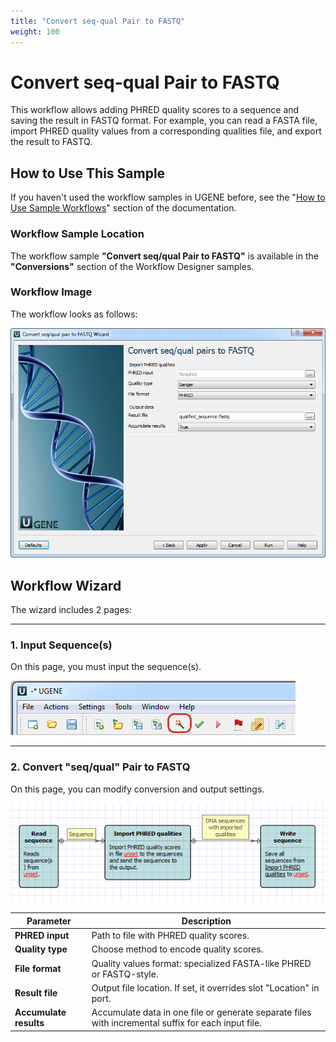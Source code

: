 ```yaml
---
title: "Convert seq-qual Pair to FASTQ"
weight: 100
---
```


# Convert seq-qual Pair to FASTQ

This workflow allows adding PHRED quality scores to a sequence and saving the result in FASTQ format.
For example, you can read a FASTA file, import PHRED quality values from a corresponding qualities file, and export the
result to FASTQ.

## How to Use This Sample

If you haven't used the workflow samples in UGENE before, see the
"[How to Use Sample Workflows](../../introduction/how-to-use-sample-workflows)" section of the documentation.

### Workflow Sample Location

The workflow sample **"Convert seq/qual Pair to FASTQ"** is available in the **"Conversions"** section of the Workflow
Designer samples.

### Workflow Image

The workflow looks as follows:

![](/images/65930245/65930246.png)

## Workflow Wizard

The wizard includes 2 pages:

---

### 1. Input Sequence(s)

On this page, you must input the sequence(s).

![](/images/65930245/65930247.png)

---

### 2. Convert "seq/qual" Pair to FASTQ

On this page, you can modify conversion and output settings.

![](/images/65930245/65930248.png)

| Parameter              | Description                                                                                         |
|------------------------|-----------------------------------------------------------------------------------------------------|
| **PHRED input**        | Path to file with PHRED quality scores.                                                             |
| **Quality type**       | Choose method to encode quality scores.                                                             |
| **File format**        | Quality values format: specialized FASTA-like PHRED or FASTQ-style.                                 |
| **Result file**        | Output file location. If set, it overrides slot "Location" in port.                                 |
| **Accumulate results** | Accumulate data in one file or generate separate files with incremental suffix for each input file. |
